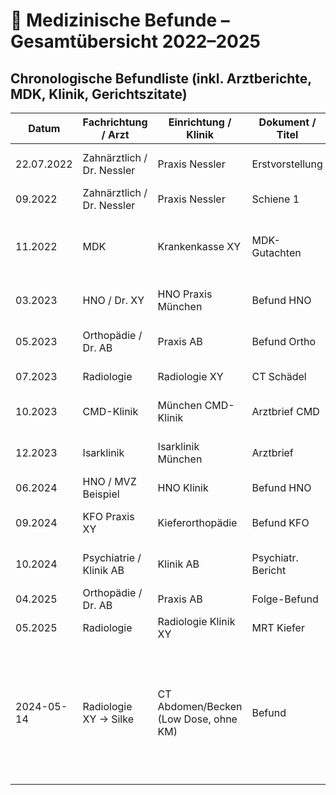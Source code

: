 # 🧪 Medizinische Befunde – Gesamtübersicht 2022–2025

## Chronologische Befundliste (inkl. Arztberichte, MDK, Klinik, Gerichtszitate)

| Datum       | Fachrichtung / Arzt        | Einrichtung / Klinik | Dokument / Titel | Kernaussage / Diagnose | Quelle (z. B. Schriftsatz) | Relevanz | Beleg |
|-------------|---------------------------|----------------------|------------------|------------------------|----------------------------|----------|-------|
| 22.07.2022  | Zahnärztlich / Dr. Nessler | Praxis Nessler       | Erstvorstellung | falsches Behandlungsdatum dokumentiert | Praxisunterlagen + Schriftsatz LG 12/22 | Beweis für Falschdokumentation | [PDF](../dokumente/rechnungen/2022-07-22_praxis-nessler_erstvorstellung.pdf) |
| 09.2022     | Zahnärztlich / Dr. Nessler | Praxis Nessler       | Schiene 1       | erste Schiene, keine Besserung | Rechnung 002 | Beginn Schienentherapie | [PDF](../dokumente/rechnungen/2022-09-15_praxis-nessler_rechnung-002.pdf) |
| 11.2022     | MDK                       | Krankenkasse XY      | MDK-Gutachten   | Antrag nicht fristgerecht bearbeitet, Genehmigungsfiktion möglich | Schriftsatz SG 2023 | Beweis KK-Blockade | [Beleg nachreichen] |
| 03.2023     | HNO / Dr. XY              | HNO Praxis München   | Befund HNO      | anhaltende Schmerzen dokumentiert | Befund + Schriftsatz LG 05/23 | bestätigt Folgeschäden | [PDF](../dokumente/befunde/2023-03-01_hno-befund.pdf) |
| 05.2023     | Orthopädie / Dr. AB       | Praxis AB            | Befund Ortho    | muskuläre Dysbalance, Fehlhaltung | Schriftsatz LG 07/23 | zeigt Folgeschäden | [PDF](../dokumente/befunde/2023-05-05_ortho-befund.pdf) |
| 07.2023     | Radiologie                | Radiologie XY        | CT Schädel      | Fehlbelastung, entzündl. Prozesse | Rechnung CT + Schriftsatz LG | objektiver Bildbeleg | [PDF](../dokumente/befunde/2023-07-12_ct.pdf) |
| 10.2023     | CMD-Klinik                | München CMD-Klinik   | Arztbrief CMD   | CMD-Diagnose, Schiene unzureichend | Schriftsatz LG 11/23 | zentral für Zahnarztverfahren | [Beleg nachreichen] |
| 12.2023     | Isarklinik                | Isarklinik München   | Arztbrief       | Kieferprobleme, Verschlechterung dokumentiert | Schriftsatz LG 01/24 | Klinik bestätigt Instabilität | [Beleg nachreichen] |
| 06.2024     | HNO / MVZ Beispiel        | HNO Klinik           | Befund HNO      | anhaltende Beschwerden | Schriftsatz SG 07/24 | Folgeschäden weiter dokumentiert | [PDF](../dokumente/befunde/2024-06-15_hno-befund.pdf) |
| 09.2024     | KFO Praxis XY             | Kieferorthopädie     | Befund KFO      | okklusale Instabilität, Schiene unzureichend | Schriftsatz LG 10/24 | Schienen-Nebenwirkung | [PDF](../dokumente/befunde/2024-09-20_kfo-befund.pdf) |
| 10.2024     | Psychiatrie / Klinik AB   | Klinik AB            | Psychiatr. Bericht | Belastungsreaktion, Schlafstörung, Depression | Schriftsatz LG 11/24 | psychische Folgeschäden | [PDF](../dokumente/berichte/2024-10-05_psychiatrie.pdf) |
| 04.2025     | Orthopädie / Dr. AB       | Praxis AB            | Folge-Befund    | Verschlechterung, chronisch | Schriftsatz LG 05/25 | anhaltende Folgeschäden | [PDF](../dokumente/befunde/2025-04-10_ortho-folge-befund.pdf) |
| 05.2025     | Radiologie                | Radiologie Klinik XY | MRT Kiefer      | Entzündungen, Folgeschäden | Schriftsatz SG 06/25 | stützt Dauerbelastung | [PDF](../dokumente/befunde/2025-05-14_mrt-kiefer.pdf) |
| 2024-05-14 | Radiologie XY → Silke | CT Abdomen/Becken (Low Dose, ohne KM) | Befund | „Kein Fremdkörper; mäßige Vasosklerose; freie Flüssigkeit (DD zyklusassoziiert); Anterolisthesis LWK5/SWK1 6 mm (Spondylolyse links); prominente Schmorl-Hernie LWK3.“ | Voruntersuchung MRT 2024-04-04 | [PDF](../CT Radiologie slow doese ohne KM (2).pdf) |
